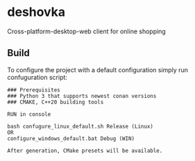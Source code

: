 # deshovka

Cross-platform-desktop-web client for online shopping

## Build
To configure the project with a default configuration simply run confuguration script:

```
### Prerequisites
### Python 3 that supports newest conan versions
### CMAKE, C++20 building tools

RUN in console

bash confugure_linux_default.sh Release (Linux)
OR
configure_windows_default.bat Debug (WIN)

After generation, CMake presets will be available.
```
